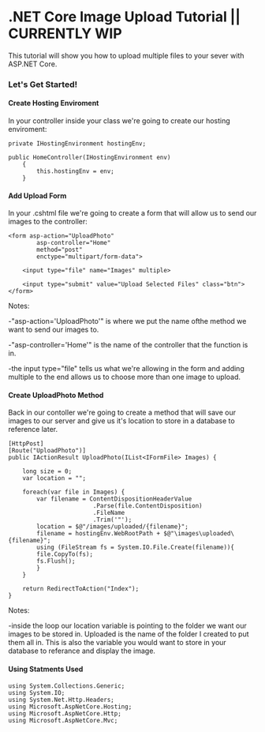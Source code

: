 # .NET Core Image Upload Tutorial || CURRENTLY WIP

This tutorial will show you how to upload multiple files to your sever with ASP.NET Core.

### Let's Get Started!

#### Create Hosting Enviroment

In your controller inside your class we're going to create our hosting enviroment:

    private IHostingEnvironment hostingEnv;
    
    public HomeController(IHostingEnvironment env)
        {
            this.hostingEnv = env;
        }    


#### Add Upload Form

In your .cshtml file we're going to create a form that will allow us to send our images to the controller: 

    <form asp-action="UploadPhoto"
            asp-controller="Home"
            method="post"
            enctype="multipart/form-data">

        <input type="file" name="Images" multiple>

        <input type="submit" value="Upload Selected Files" class="btn">
    </form>

Notes:

-"asp-action='UploadPhoto'" is where we put the name ofthe method we want to send our images to.

-"asp-controller='Home'" is the name of the controller that the function is in.

-the input type="file" tells us what we're allowing in the form and adding multiple to the end allows us to choose more than one image to upload.

#### Create UploadPhoto Method

Back in our contoller we're going to create a method that will save our images to our server and give us it's location to store in a database to reference later.

    [HttpPost]
    [Route("UploadPhoto")]
    public IActionResult UploadPhoto(IList<IFormFile> Images) {
        
        long size = 0;
        var location = "";

        foreach(var file in Images) {
            var filename = ContentDispositionHeaderValue
                            .Parse(file.ContentDisposition)
                            .FileName
                            .Trim('"');
            location = $@"/images/uploaded/{filename}";
            filename = hostingEnv.WebRootPath + $@"\images\uploaded\{filename}";
            using (FileStream fs = System.IO.File.Create(filename)){
            file.CopyTo(fs);
            fs.Flush();
            }
        }

        return RedirectToAction("Index");
    }  

Notes:

-inside the loop our location variable is pointing to the folder we want our images to be stored in. Uploaded is the name of the folder I created to put them all in. This is also the variable you would want to store in your database to referance and display the image.


#### Using Statments Used 
    using System.Collections.Generic;
    using System.IO;
    using System.Net.Http.Headers;
    using Microsoft.AspNetCore.Hosting;
    using Microsoft.AspNetCore.Http;
    using Microsoft.AspNetCore.Mvc;
